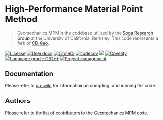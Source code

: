 # High-Performance Material Point Method
> Geomechanics MPM is the codebase utilized by the [Soga Research Group](http://geomechanics.berkeley.edu/) at the University of California, Berkeley. This code represents a fork of [CB-Geo](https://github.com/cb-geo/mpm). 

[![License](https://img.shields.io/badge/license-MIT-blue.svg)](https://raw.githubusercontent.com/geomechanics/mpm/develop/license.md)
[![User docs](https://img.shields.io/badge/user-docs-blue.svg)](https://github.com/geomechanics/mpm/wiki)
[![CircleCI](https://circleci.com/gh/geomechanics/mpm.svg?style=svg)](https://circleci.com/gh/geomechanics/mpm)
[![codecov](https://codecov.io/gh/geomechanics/mpm/branch/develop/graph/badge.svg)](https://codecov.io/gh/geomechanics/mpm)
[![](https://img.shields.io/github/issues-raw/geomechanics/mpm.svg)](https://github.com/geomechanics/mpm/issues)
[![Coverity](https://scan.coverity.com/projects/14389/badge.svg)](https://scan.coverity.com/projects/14389/badge.svg)
[![Language grade: C/C++](https://img.shields.io/lgtm/grade/cpp/g/cb-geo/mpm.svg?logo=lgtm&logoWidth=18)](https://lgtm.com/projects/g/cb-geo/mpm/context:cpp)
[![Project management](https://img.shields.io/badge/projects-view-ff69b4.svg)](https://github.com/geomechanics/mpm/projects/1)

## Documentation

Please refer to [our wiki](https://github.com/geomechanics/mpm/wiki) for information on compiling, and running the code. 

## Authors

Please refer to the [list of contributors to the Geomechanics MPM code](AUTHORS.md).
